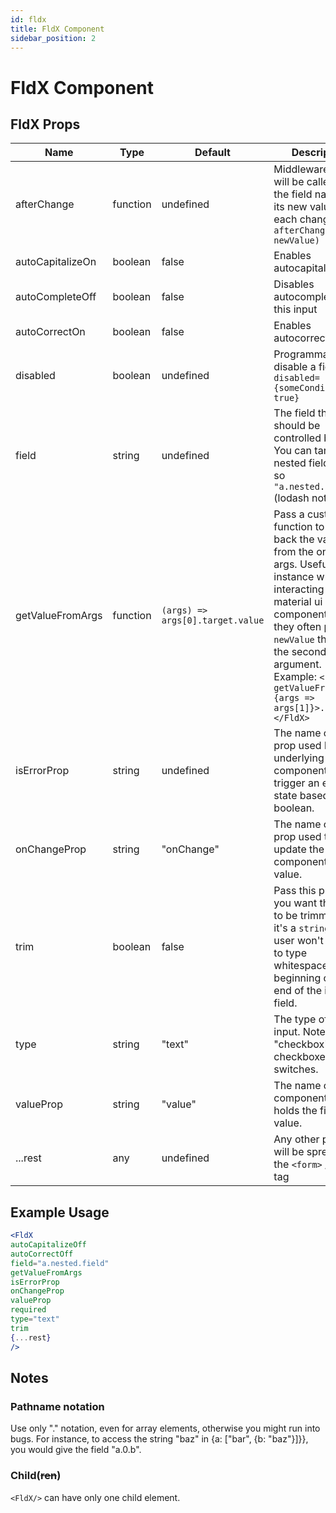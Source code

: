 ```yaml
---
id: fldx
title: FldX Component
sidebar_position: 2
---
```


# FldX Component

## FldX Props

| Name                    | Type           | Default       |  Description |
|----------               | -------------  | ------------- |  ------------- |
| afterChange             | function       | undefined     |  Middleware that will be called with the field name and its new value after each change: `afterChange(field, newValue)` |
| autoCapitalizeOn | boolean | false | Enables autocapitalize |
| autoCompleteOff | boolean | false | Disables autocomplete for this input |
| autoCorrectOn | boolean | false | Enables autocorrect |
| disabled | boolean | undefined | Programmatically disable a field. Ex: `disabled={someCondition === true}` |
| field | string | undefined |  The field that should be controlled by frmx. You can target nested fields like so `"a.nested.field"` (lodash notation). |
| getValueFromArgs | function | `(args) => args[0].target.value` | Pass a custom function to get back the value from the onChange args. Useful for instance when interacting with material ui components as they often pass the `newValue` through the second argument. Example: `<FldX ... getValueFromArgs={args => args[1]}>...</FldX>` |
| isErrorProp | string | undefined | The name of the prop used by the underlying component to trigger an error state based on a boolean. |
| onChangeProp | string | "onChange" | The name of the prop used to update the component with its value. |
| trim | boolean | false | Pass this prop if you want the input to be trimmed (if it's a `string`). The user won't be able to type whitespaces at the beginning or the end of the input field. |
| type | string | "text" | The type of your input. Note: Pass "checkbox" for checkboxes AND switches. |
| valueProp | string | "value" | The name of the component that holds the field's value. |
| ...rest                 | any            | undefined     |  Any other props will be spread on to the `<form>` / `<div>` tag |

## Example Usage

```jsx
<FldX
autoCapitalizeOff
autoCorrectOff
field="a.nested.field"
getValueFromArgs
isErrorProp
onChangeProp
valueProp
required
type="text"
trim
{...rest}
/>
```

## Notes

### Pathname notation

Use only "." notation, even for array elements, otherwise you might run into bugs. For instance, to access the string "baz" in {a: ["bar", {b: "baz"}]}}, you would give the field "a.0.b".

### Child(~~ren~~)

`<FldX/>` can have only one child element.
